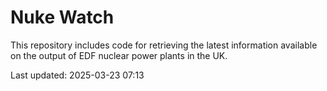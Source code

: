 # Nuke Watch

This repository includes code for retrieving the latest information available on the output of EDF nuclear power plants in the UK.

Last updated: 2025-03-23 07:13